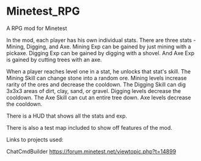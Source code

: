 # Minetest_RPG

A RPG mod for Minetest

In the mod, each player has his own individual stats. There are three stats - Mining, Digging, and Axe. 
Mining Exp can be gained by just mining with a pickaxe.
Digging Exp can be gained by digging with a shovel.
And Axe Exp is gained by cutting trees with an axe.

When a player reaches level one in a stat, he unlocks that stat's skill.
The Mining Skill can change stone into a random ore.
Mining levels increase rarity of the ores and decrease the cooldown.
The Digging Skill can dig 3x3x3 areas of dirt, clay, sand, or gravel.
Digging levels decrease the cooldown.
The Axe Skill can cut an entire tree down.
Axe levels decrease the cooldown.

There is a HUD that shows all the stats and exp. 

There is also a test map included to show off features of the mod.

Links to projects used:

ChatCmdBuilder
https://forum.minetest.net/viewtopic.php?t=14899
